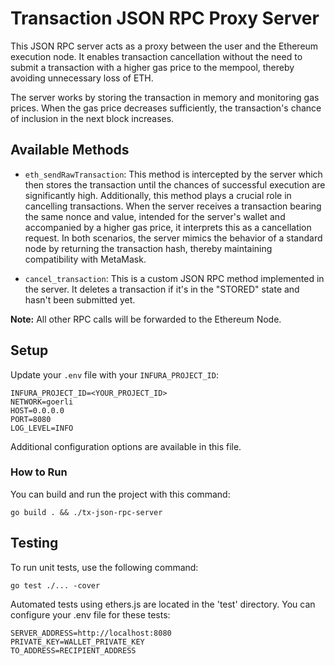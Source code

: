 
# Transaction JSON RPC Proxy Server

This JSON RPC server acts as a proxy between the user and the Ethereum execution node. It enables transaction cancellation without the need to submit a transaction with a higher gas price to the mempool, thereby avoiding unnecessary loss of ETH. 

The server works by storing the transaction in memory and monitoring gas prices. When the gas price decreases sufficiently, the transaction's chance of inclusion in the next block increases.

## Available Methods

- `eth_sendRawTransaction`: This method is intercepted by the server which then stores the transaction until the chances of successful execution are significantly high. Additionally, this method plays a crucial role in cancelling transactions. When the server receives a transaction bearing the same nonce and value, intended for the server's wallet and accompanied by a higher gas price, it interprets this as a cancellation request. In both scenarios, the server mimics the behavior of a standard node by returning the transaction hash, thereby maintaining compatibility with MetaMask.

- `cancel_transaction`: This is a custom JSON RPC method implemented in the server. It deletes a transaction if it's in the "STORED" state and hasn't been submitted yet.

**Note:** All other RPC calls will be forwarded to the Ethereum Node.

## Setup

Update your `.env` file with your `INFURA_PROJECT_ID`:

```
INFURA_PROJECT_ID=<YOUR_PROJECT_ID>
NETWORK=goerli
HOST=0.0.0.0
PORT=8080
LOG_LEVEL=INFO
```
Additional configuration options are available in this file.

### How to Run

You can build and run the project with this command:

```
go build . && ./tx-json-rpc-server
```

## Testing

To run unit tests, use the following command:

```
go test ./... -cover
```

Automated tests using ethers.js are located in the 'test' directory. You can configure your .env file for these tests:

```
SERVER_ADDRESS=http://localhost:8080
PRIVATE_KEY=WALLET_PRIVATE_KEY
TO_ADDRESS=RECIPIENT_ADDRESS
```


